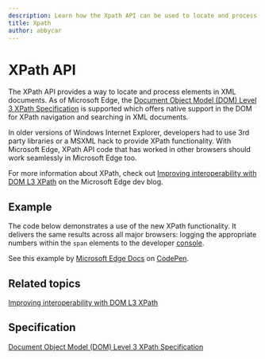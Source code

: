 ```yaml
---
description: Learn how the Xpath API can be used to locate and process elements in an eml document.
title: Xpath
author: abbycar
---
```


# XPath API


The XPath API provides a way to locate and process elements in XML documents. As of Microsoft Edge, the [Document Object Model (DOM) Level 3 XPath Specification](http://go.microsoft.com/fwlink/p/?LinkId=524495) is supported which offers native support in the DOM for XPath navigation and searching in XML documents.

In older versions of Windows Internet Explorer, developers had to use 3rd party libraries or a MSXML hack to provide XPath functionality. With Microsoft Edge, XPath API code that has worked in other browsers should work seamlessly in Microsoft Edge too.


For more information about XPath, check out [Improving interoperability with DOM L3 XPath](http://blogs.windows.com/msedgedev/2015/03/19/improving-interoperability-with-dom-l3-xpath/) on the Microsoft Edge dev blog.

## Example
The code below demonstrates a use of the new XPath functionality. It delivers the same results across all major browsers: logging the appropriate numbers within the `span` elements to the developer [console](../../f12-devtools-guide/console/).

<div class="codepen-wrap"><p data-height="300" data-theme-id="23761" data-slug-hash="eZEjBN" data-default-tab="result" data-user="MicrosoftEdgeDocumentation" data-embed-version="2" data-editable="true" class="codepen">See this example by <a href="https://codepen.io/MicrosoftEdgeDocumentation">Microsoft Edge Docs</a> on <a href="https://codepen.io/MicrosoftEdgeDocumentation/pen/eZEjBN">CodePen</a>.</p></div><script async src="//assets.codepen.io/assets/embed/ei.js"></script>



## Related topics
[Improving interoperability with DOM L3 XPath](http://blogs.windows.com/msedgedev/2015/03/19/improving-interoperability-with-dom-l3-xpath/)

## Specification
[Document Object Model (DOM) Level 3 XPath Specification](http://go.microsoft.com/fwlink/p/?LinkId=524495)



